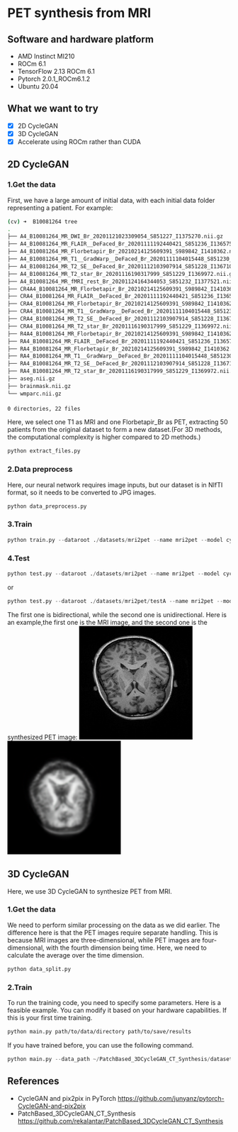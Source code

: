 # PET synthesis from MRI

## Software and hardware platform
- AMD Instinct MI210 
- ROCm 6.1
- TensorFlow 2.13 ROCm 6.1
- Pytorch 2.0.1_ROCm6.1.2
- Ubuntu 20.04

## What we want to try
- [x] 2D CycleGAN
- [x] 3D CycleGAN
- [x] Accelerate using ROCm rather than CUDA
 
## 2D CycleGAN

### 1.Get the data
First, we have a large amount of initial data, with each initial data folder representing a patient. For example:
```bash
(cv) ➜  B10081264 tree
.
├── A4_B10081264_MR_DWI_Br_20201121023309054_S851227_I1375270.nii.gz
├── A4_B10081264_MR_FLAIR__DeFaced_Br_20201111192440421_S851236_I1365759.nii.gz
├── A4_B10081264_MR_Florbetapir_Br_20210214125609391_S989842_I1410362.nii.gz
├── A4_B10081264_MR_T1__GradWarp__DeFaced_Br_20201111104015448_S851230_I1364445.nii.gz
├── A4_B10081264_MR_T2_SE__DeFaced_Br_20201112103907914_S851228_I1367106.nii.gz
├── A4_B10081264_MR_T2_star_Br_20201116190317999_S851229_I1369972.nii.gz
├── A4_B10081264_MR_fMRI_rest_Br_20201124164344053_S851232_I1377521.nii.gz
├── CR4A4_B10081264_MR_Florbetapir_Br_20210214125609391_S989842_I1410362.nii.gz
├── CRA4_B10081264_MR_FLAIR__DeFaced_Br_20201111192440421_S851236_I1365759.nii.gz
├── CRA4_B10081264_MR_Florbetapir_Br_20210214125609391_S989842_I1410362.nii.gz
├── CRA4_B10081264_MR_T1__GradWarp__DeFaced_Br_20201111104015448_S851230_I1364445.nii.gz
├── CRA4_B10081264_MR_T2_SE__DeFaced_Br_20201112103907914_S851228_I1367106.nii.gz
├── CRA4_B10081264_MR_T2_star_Br_20201116190317999_S851229_I1369972.nii.gz
├── R4A4_B10081264_MR_Florbetapir_Br_20210214125609391_S989842_I1410362.nii.gz
├── RA4_B10081264_MR_FLAIR__DeFaced_Br_20201111192440421_S851236_I1365759.nii.gz
├── RA4_B10081264_MR_Florbetapir_Br_20210214125609391_S989842_I1410362.nii.gz
├── RA4_B10081264_MR_T1__GradWarp__DeFaced_Br_20201111104015448_S851230_I1364445.nii.gz
├── RA4_B10081264_MR_T2_SE__DeFaced_Br_20201112103907914_S851228_I1367106.nii.gz
├── RA4_B10081264_MR_T2_star_Br_20201116190317999_S851229_I1369972.nii.gz
├── aseg.nii.gz
├── brainmask.nii.gz
└── wmparc.nii.gz

0 directories, 22 files
```
Here, we select one T1 as MRI and one Florbetapir_Br as PET, extracting 50 patients from the original dataset to form a new dataset.(For 3D methods, the computational complexity is higher compared to 2D methods.)
```python
python extract_files.py
```
### 2.Data preprocess
Here, our neural network requires image inputs, but our dataset is in NIfTI format, so it needs to be converted to JPG images.
```python
python data_preprocess.py
```
### 3.Train
```python
python train.py --dataroot ./datasets/mri2pet --name mri2pet --model cycle_gan --display_id -1
```
### 4.Test
```python
python test.py --dataroot ./datasets/mri2pet --name mri2pet --model cycle_gan
```
or
```python
python test.py --dataroot ./datasets/mri2pet/testA --name mri2pet --model test --no_dropout --model_suffix _A --num_test 10
```
The first one is bidirectional, while the second one is unidirectional.
Here is an example,the first one is the MRI image, and the second one is the synthesized PET image:
![alt text](./img/A4_B46163069_MR_T1__GradWarp__DeFaced_Br_20201110170914231_S860798_I1363676.nii_real_A.png)
![alt text](./img/A4_B46163069_MR_T1__GradWarp__DeFaced_Br_20201110170914231_S860798_I1363676.nii_fake_B.png)

## 3D CycleGAN
Here, we use 3D CycleGAN to synthesize PET from MRI.

### 1.Get the data
We need to perform similar processing on the data as we did earlier. The difference here is that the PET images require separate handling. This is because MRI images are three-dimensional, while PET images are four-dimensional, with the fourth dimension being time. Here, we need to calculate the average over the time dimension.
```python 
python data_split.py
```
### 2.Train
To run the training code, you need to specify some parameters. Here is a feasible example. You can modify it based on your hardware capabilities.
If this is your first time training.
```bash
python main.py path/to/data/directory path/to/save/results
```
If you have trained before, you can use the following command.
```python
python main.py --data_path ~/PatchBased_3DCycleGAN_CT_Synthesis/datasets/mri2pet/ --out_path ~/PatchBased_3DCycleGAN_CT_Synthesis/results/ --resume_training True --pretrained_path ~/PatchBased_3DCycleGAN_CT_Synthesis/results/20240731-170027/saved_weights/ --max_iterations 20 --save_train_freq 5
```

## References
- CycleGAN and pix2pix in PyTorch https://github.com/junyanz/pytorch-CycleGAN-and-pix2pix
- PatchBased_3DCycleGAN_CT_Synthesis https://github.com/rekalantar/PatchBased_3DCycleGAN_CT_Synthesis
